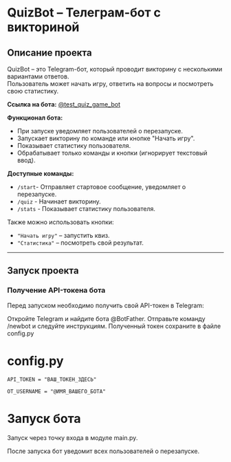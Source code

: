 
# QuizBot – Телеграм-бот с викториной

## Описание проекта

QuizBot – это Telegram-бот, который проводит викторину с несколькими вариантами ответов.  
Пользователь может начать игру, ответить на вопросы и посмотреть свою статистику.  

**Ссылка на бота:**
[@test_quiz_game_bot](https://t.me/test_quiz_game_bot)

**Функционал бота:**
- При запуске уведомляет пользователей о перезапуске.
- Запускает викторину по команде или кнопке "Начать игру".
- Показывает статистику пользователя.
- Обрабатывает только команды и кнопки (игнорирует текстовый ввод).

**Доступные команды:**

- `/start`- Отправляет стартовое сообщение, уведомляет о перезапуске.
- `/quiz` -	Начинает викторину.
- `/stats` - Показывает статистику пользователя.

Также можно использовать кнопки:
- `"Начать игру"` – запустить квиз.
- `"Статистика"` – посмотреть свой результат.

---

##  Запуск проекта

### Получение API-токена бота
Перед запуском необходимо получить свой API-токен в Telegram:

Откройте Telegram и найдите бота @BotFather.
Отправьте команду /newbot и следуйте инструкциям.
Полученный токен сохраните в файле config.py

# config.py
`API_TOKEN = "ВАШ_ТОКЕН_ЗДЕСЬ"`

`OT_USERNAME = "@ИМЯ_ВАШЕГО_БОТА"`

# Запуск бота
Запуск через точку входа в модуле main.py.

После запуска бот уведомит всех пользователей о перезапуске.


